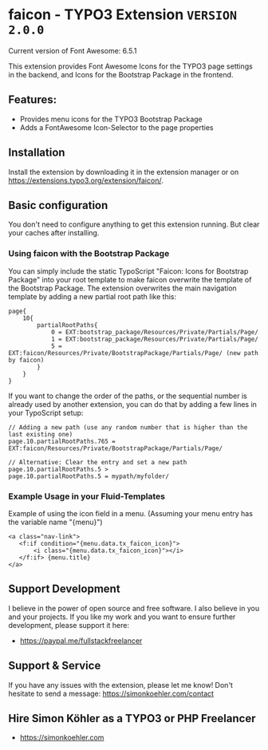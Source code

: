 # faicon - TYPO3 Extension `VERSION 2.0.0`

Current version of Font Awesome: 6.5.1

This extension provides Font Awesome Icons for the TYPO3 page settings in the backend, and Icons for the Bootstrap Package in the frontend.

## Features:

- Provides menu icons for the TYPO3 Bootstrap Package
- Adds a FontAwesome Icon-Selector to the page properties

## Installation

Install the extension by downloading it in the extension manager or on https://extensions.typo3.org/extension/faicon/.

## Basic configuration

You don't need to configure anything to get this extension running.
But clear your caches after installing.

### Using faicon with the Bootstrap Package

You can simply include the static TypoScript "Faicon: Icons for Bootstrap Package" into your root template to make faicon overwrite the template of the Bootstrap Package.
The extension overwrites the main navigation template by adding a new partial root path like this:

```
page{
    10{
        partialRootPaths{
            0 = EXT:bootstrap_package/Resources/Private/Partials/Page/
            1 = EXT:bootstrap_package/Resources/Private/Partials/Page/
            5 = EXT:faicon/Resources/Private/BootstrapPackage/Partials/Page/ (new path by faicon)
        }
    }
}
```

If you want to change the order of the paths, or the sequential number is already used by another extension, you can do that by adding a few lines in your TypoScript setup:

```
// Adding a new path (use any random number that is higher than the last existing one)
page.10.partialRootPaths.765 = EXT:faicon/Resources/Private/BootstrapPackage/Partials/Page/

// Alternative: Clear the entry and set a new path
page.10.partialRootPaths.5 >
page.10.partialRootPaths.5 = mypath/myfolder/

```

### Example Usage in your Fluid-Templates

Example of using the icon field in a menu.
(Assuming your menu entry has the variable name "{menu}")

```
<a class="nav-link">
   <f:if condition="{menu.data.tx_faicon_icon}">
       <i class="{menu.data.tx_faicon_icon}"></i>
   </f:if> {menu.title}
</a>
```

## Support Development

I believe in the power of open source and free software. I also believe in you and your projects.
If you like my work and you want to ensure further development, please support it here:

- https://paypal.me/fullstackfreelancer

## Support & Service

If you have any issues with the extension, please let me know!
Don't hesitate to send a message: https://simonkoehler.com/contact

## Hire Simon Köhler as a TYPO3 or PHP Freelancer

- https://simonkoehler.com
